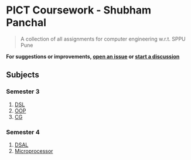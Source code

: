 # PICT Coursework - Shubham Panchal
> A collection of all assignments for computer engineering w.r.t. SPPU Pune

**For suggestions or improvements, [open an issue](https://github.com/shubham0204/PICT_Coursework/issues/new) or [start a discussion](https://github.com/shubham0204/PICT_Coursework/discussions/new/choose)**

## Subjects

### Semester 3
1. [DSL](https://github.com/shubham0204/PICT_Coursework/tree/dsl)
2. [OOP](https://github.com/shubham0204/PICT_Coursework/tree/oop)
3. [CG](https://github.com/shubham0204/PICT_Coursework/tree/cg)

### Semester 4
1. [DSAL](https://github.com/shubham0204/PICT_Coursework/tree/dsal)
2. [Microprocessor](https://github.com/shubham0204/PICT_Coursework/tree/mpl)
